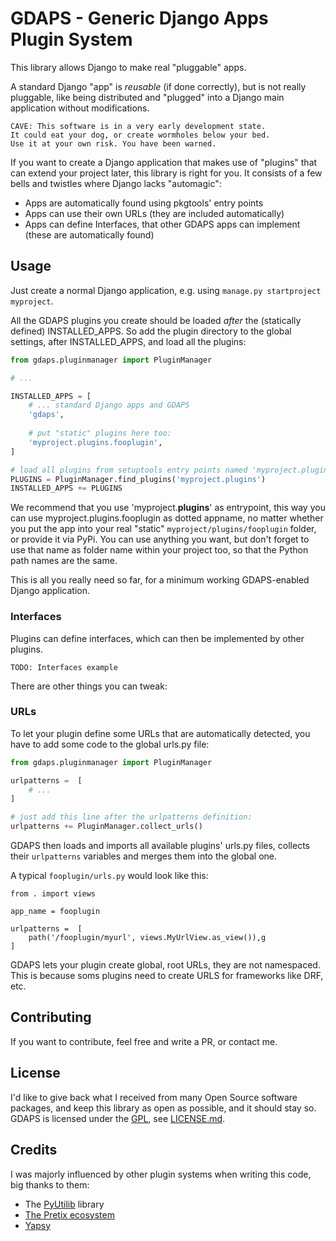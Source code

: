 # GDAPS - Generic Django Apps Plugin System

This library allows Django to make real "pluggable" apps.

A standard Django "app" is *reusable* (if done correctly), but is not really pluggable,
like being distributed and "plugged" into a Django main application without modifications.

    CAVE: This software is in a very early development state. 
    It could eat your dog, or create wormholes below your bed.
    Use it at your own risk. You have been warned.

If you want to create a Django application that makes use of "plugins" that can extend your project later,
this library is right for you. It consists of a few bells and twistles where Django lacks "automagic":

* Apps are automatically found using pkgtools' entry points
* Apps can use their own URLs (they are included automatically)
* Apps can define Interfaces, that other GDAPS apps can implement (these are automatically found) 

## Usage

Just create a normal Django application, e.g. using `manage.py startproject myproject`.

All the GDAPS plugins you create should be loaded *after* the (statically defined) INSTALLED_APPS.
So add the plugin directory to the global settings, after INSTALLED_APPS, and load all
the plugins:

```python
from gdaps.pluginmanager import PluginManager

# ...

INSTALLED_APPS = [
    # ... standard Django apps and GDAPS
    'gdaps',
    
    # put "static" plugins here too:
    'myproject.plugins.fooplugin', 
]

# load all plugins from setuptools entry points named 'myproject.plugins' 
PLUGINS = PluginManager.find_plugins('myproject.plugins')
INSTALLED_APPS += PLUGINS

```

We recommend that you use 'myproject.**plugins**' as entrypoint, this way you can
use myproject.plugins.fooplugin as dotted appname, no matter whether you put the app
into your real "static" `myproject/plugins/fooplugin` folder, or provide it via PyPi.
You can use anything you want, but don't forget to use that name as folder name 
within your project too, so that the Python path names are the same.

This is all you really need so far, for a minimum working GDAPS-enabled Django application.


### Interfaces

Plugins can define interfaces, which can then be implemented by other plugins.

```TODO: Interfaces example```

There are other things you can tweak:


### URLs

To let your plugin define some URLs that are automatically detected, you have to add some code to the global urls.py file:

```python
from gdaps.pluginmanager import PluginManager 

urlpatterns =  [
    # ...
]

# just add this line after the urlpatterns definition:
urlpatterns += PluginManager.collect_urls()
```
GDAPS then loads and imports all available plugins' urls.py files, collects
their `urlpatterns` variables and merges them into the global one.

A typical `fooplugin/urls.py` would look like this:

    from . import views
    
    app_name = fooplugin

    urlpatterns =  [
        path('/fooplugin/myurl', views.MyUrlView.as_view()),g
    ]

GDAPS lets your plugin create global, root URLs, they are not namespaced. This is because soms plugins need to create URLS for frameworks like DRF, etc.

## Contributing

If you want to contribute, feel free and write a PR, or contact me.


## License

I'd like to give back what I received from many Open Source software packages, and keep this
library as open as possible, and it should stay so.
GDAPS is licensed under the [GPL](https://www.gnu.org/licenses/gpl.html), see [LICENSE.md](LICENSE.md).


## Credits

I was majorly influenced by other plugin systems when writing this code, big thanks to them:

* The [PyUtilib](https://github.com/PyUtilib/pyutilib) library
* [The Pretix ecosystem](https://pretix.eu/)
* [Yapsy](http://yapsy.sourceforge.net/)